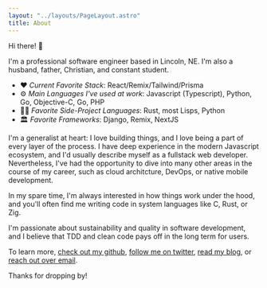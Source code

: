 ```yaml
---
layout: "../layouts/PageLayout.astro"
title: About
---
```


Hi there! 👋

I'm a professional software engineer based in Lincoln, NE. I'm also a husband,
father, Christian, and constant student.

- ❤️ _Current Favorite Stack_: React/Remix/Tailwind/Prisma
- ⚙ _Main Languages I've used at work_: Javascript (Typescript), Python, Go, Objective-C, Go, PHP
- 👨‍💻 _Favorite Side-Project Languages_: Rust, most Lisps, Python
- 🏛 _Favorite Frameworks_: Django, Remix, NextJS

I'm a generalist at heart: I love building things, and I love being a part of
every layer of the process. I have deep experience in the modern Javascript
ecosystem, and I'd usually describe myself as a fullstack web developer.
Nevertheless, I've had the opportunity to dive into many other areas in the
course of my career, such as cloud architcture, DevOps, or native mobile
development.

In my spare time, I'm always interested in how things work under the hood, and
you'll often find me writing code in system languages like C, Rust, or Zig.

I'm passionate about sustainability and quality in software development, and I
believe that TDD and clean code pays off in the long term for users.

To learn more, [check out my github](https://github.com/michaelhelvey), [follow
me on twitter](https://twitter.com/_michaelhelvey), [read my blog](/blog), or
[reach out over email](/contact).

Thanks for dropping by!
